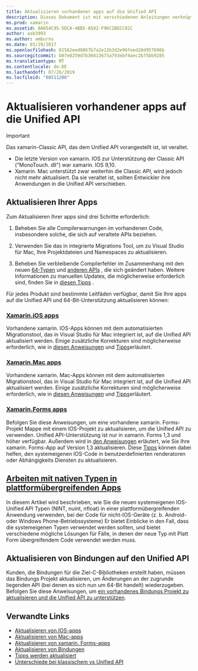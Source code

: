 ```yaml
---
title: Aktualisieren vorhandener apps auf die Unified API
description: Dieses Dokument ist mit verschiedenen Anleitungen verknüpft, in denen beschrieben wird, wie xamarin-Anwendungen auf die Unified API aktualisiert werden. Er erläutert xamarin. IOS-apps, xamarin. Mac-apps. Xamarin. Forms-apps, Native Typen in plattformübergreifenden apps und Bindungs Projekte.
ms.prod: xamarin
ms.assetid: 8A654C95-5DCA-4BB5-A582-F96C2BECC81C
author: asb3993
ms.author: amburns
ms.date: 03/29/2017
ms.openlocfilehash: 61562eed8867b7a2e12b3d2e96feed28d957696b
ms.sourcegitcommit: b07e0259d7b30413673a793ebf4aec2b75bb9285
ms.translationtype: MT
ms.contentlocale: de-DE
ms.lasthandoff: 07/26/2019
ms.locfileid: "68511206"
---
```

# <a name="updating-existing-apps-to-the-unified-api"></a>Aktualisieren vorhandener apps auf die Unified API

> [!IMPORTANT]
> Das xamarin-Classic API, das dem Unified API vorangestellt ist, ist veraltet.
> - Die letzte Version von xamarin. IOS zur Unterstützung der Classic API ("MonoTouch. dll") war xamarin. IOS 9,10.
> - Xamarin. Mac unterstützt zwar weiterhin die Classic API, wird jedoch nicht mehr aktualisiert. Da sie veraltet ist, sollten Entwickler ihre Anwendungen in die Unified API verschieben.

## <a name="how-to-update-your-apps"></a>Aktualisieren Ihrer Apps

Zum Aktualisieren Ihrer apps sind drei Schritte erforderlich:

1. Beheben Sie alle Compilerwarnungen im vorhandenen Code, insbesondere solche, die sich auf veraltete APIs beziehen.

2. Verwenden Sie das in integrierte Migrations Tool, um zu Visual Studio für Mac, Ihre Projektdateien und Namespaces zu aktualisieren.

3. Beheben Sie verbleibende Compilerfehler im Zusammenhang mit den neuen [64-Typen](~/cross-platform/macios/nativetypes.md) und [anderen APIs](~/cross-platform/macios/unified/overview.md#deprecated-typos) , die sich geändert haben. Weitere Informationen zu manuellen Updates, die möglicherweise erforderlich sind, finden Sie in [diesen Tipps](~/cross-platform/macios/unified/updating-tips.md) .

Für jedes Produkt sind bestimmte Leitfäden verfügbar, damit Sie Ihre apps auf die Unified API und 64-Bit-Unterstützung aktualisieren können:

### <a name="xamarinios-appscross-platformmaciosunifiedupdating-ios-appsmd"></a>[Xamarin.iOS apps](~/cross-platform/macios/unified/updating-ios-apps.md)

Vorhandene xamarin. IOS-Apps können mit dem automatisierten Migrationstool, das in Visual Studio für Mac integriert ist, auf die Unified API aktualisiert werden. Einige zusätzliche Korrekturen sind möglicherweise erforderlich, wie in [diesen Anweisungen](~/cross-platform/macios/unified/updating-ios-apps.md) und [Tipps](~/cross-platform/macios/unified/updating-tips.md)erläutert.

### <a name="xamarinmac-appscross-platformmaciosunifiedupdating-mac-appsmd"></a>[Xamarin.Mac apps](~/cross-platform/macios/unified/updating-mac-apps.md)

Vorhandene xamarin. Mac-Apps können mit dem automatisierten Migrationstool, das in Visual Studio für Mac integriert ist, auf die Unified API aktualisiert werden. Einige zusätzliche Korrekturen sind möglicherweise erforderlich, wie in [diesen Anweisungen](~/cross-platform/macios/unified/updating-mac-apps.md) und [Tipps](~/cross-platform/macios/unified/updating-tips.md)erläutert.

### <a name="xamarinforms-appscross-platformmaciosunifiedupdating-xamarin-forms-appsmd"></a>[Xamarin.Forms apps](~/cross-platform/macios/unified/updating-xamarin-forms-apps.md)

Befolgen Sie diese Anweisungen, um eine vorhandene xamarin. Forms-Projekt Mappe mit einem IOS-Projekt zu aktualisieren, um die Unified API zu verwenden. Unified API-Unterstützung ist nur in xamarin. Forms 1,3 und höher verfügbar. Außerdem wird in [den Anweisungen](~/cross-platform/macios/unified/updating-xamarin-forms-apps.md) erläutert, wie Sie Ihre xamarin. Forms-App auf Version 1,3 aktualisieren. Diese [Tipps](~/cross-platform/macios/unified/updating-tips.md) können dabei helfen, den systemeigenen IOS-Code in benutzerdefinierten renderatoren oder Abhängigkeits Diensten zu aktualisieren.

## <a name="working-with-native-types-in-cross-platform-appscross-platformmaciosnativetypesmd"></a>[Arbeiten mit nativen Typen in plattformübergreifenden Apps](~/cross-platform/macios/nativetypes.md)

In diesem Artikel wird beschrieben, wie Sie die neuen systemeigenen IOS-Unified API Typen (NINT, nuint, nfloat) in einer plattformübergreifenden Anwendung verwenden, bei der Code für nicht-IOS-Geräte (z. b. Android-oder Windows Phone-Betriebssysteme) Er bietet Einblicke in den Fall, dass die systemeigenen Typen verwendet werden sollten, und bietet verschiedene mögliche Lösungen für Fälle, in denen der neue Typ mit Platt Form übergreifendem Code verwendet werden muss.

## <a name="update-bindings-to-the-unified-api"></a>Aktualisieren von Bindungen auf den Unified API

Kunden, die Bindungen für die Ziel-C-Bibliotheken erstellt haben, müssen das Bindungs Projekt aktualisieren, um Änderungen an der zugrunde liegenden API (bei denen es sich nun um 64-Bit handelt) wiederzugeben.
Befolgen Sie diese Anweisungen, um [ein vorhandenes Bindungs Projekt zu aktualisieren und die Unified API zu unterstützen](~/cross-platform/macios/unified/update-binding.md).

## <a name="related-links"></a>Verwandte Links

- [Aktualisieren von IOS-apps](~/cross-platform/macios/unified/updating-ios-apps.md)
- [Aktualisieren von Mac-apps](~/cross-platform/macios/unified/updating-mac-apps.md)
- [Aktualisieren von xamarin. Forms-apps](~/cross-platform/macios/unified/updating-xamarin-forms-apps.md)
- [Aktualisieren von Bindungen](~/cross-platform/macios/unified/update-binding.md)
- [Tipps werden aktualisiert](~/cross-platform/macios/unified/updating-tips.md)
- [Unterschiede bei klassischem vs Unified API](https://github.com/xamarin/release-notes-archive/blob/master/release-notes/ios/api_changes/classic-vs-unified-8.6.0/index.md)
